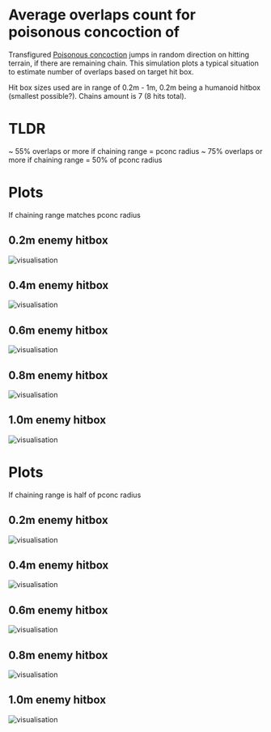 # Average overlaps count for poisonous concoction of

Transfigured [Poisonous concoction](https://www.poewiki.net/wiki/Poisonous_Concoction) jumps in random direction on hitting terrain, if there are remaining chain.
This simulation plots a typical situation to estimate number of overlaps based on target hit box.

Hit box sizes used are in range of 0.2m - 1m, 0.2m being a humanoid hitbox (smallest possible?).
Chains amount is 7 (8 hits total).

# TLDR

~ 55% overlaps or more if chaining range = pconc radius
~ 75% overlaps or more if chaining range = 50% of pconc radius

# Plots

If chaining range matches pconc radius

## 0.2m enemy hitbox

![visualisation](plot_0.2m.png)

## 0.4m enemy hitbox

![visualisation](plot_0.4m.png)

## 0.6m enemy hitbox

![visualisation](plot_0.6m.png)

## 0.8m enemy hitbox

![visualisation](plot_0.8m.png)

## 1.0m enemy hitbox

![visualisation](plot_1.0m.png)

# Plots

If chaining range is half of pconc radius

## 0.2m enemy hitbox

![visualisation](plot_0.2m_half_chain_range.png)

## 0.4m enemy hitbox

![visualisation](plot_0.4m_half_chain_range.png)

## 0.6m enemy hitbox

![visualisation](plot_0.6m_half_chain_range.png)

## 0.8m enemy hitbox

![visualisation](plot_0.8m_half_chain_range.png)

## 1.0m enemy hitbox

![visualisation](plot_1.0m_half_chain_range.png)
